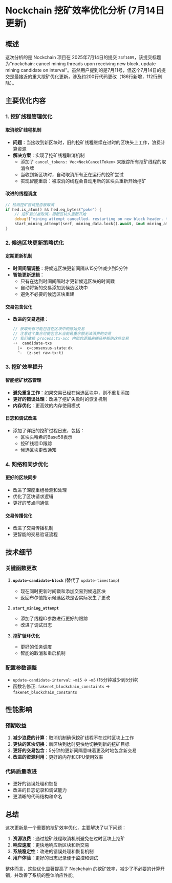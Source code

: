 # Nockchain 挖矿效率优化分析 (7月14日更新)

## 概述

这次分析的是 Nockchain 项目在 2025年7月14日的提交 `24f1409`，该提交标题为"nockchain: cancel mining threads upon receiving new block, update mining candidate on interval"。虽然用户提到的是7月11号，但这个7月14日的提交是最接近的重大挖矿优化更新，涉及约200行代码更改（186行新增，112行删除）。

## 主要优化内容

### 1. 挖矿线程管理优化

#### 取消挖矿线程机制
- **问题**：当接收到新区块时，旧的挖矿线程继续在过时的区块头上工作，浪费计算资源
- **解决方案**：实现了挖矿线程取消机制
  - 添加了 `cancel_tokens: Vec<NockCancelToken>` 来跟踪所有挖矿线程的取消令牌
  - 当收到新区块时，自动取消所有正在运行的挖矿尝试
  - 实现智能重启：被取消的线程会自动用新的区块头重新开始挖矿

#### 改进的线程调度
```rust
// 检测挖矿尝试是否被取消
if hed.is_atom() && hed.eq_bytes("poke") {
    // 挖矿尝试被取消，用新区块头重新开始
    debug!("mining attempt cancelled. restarting on new block header. thread={id}");
    start_mining_attempt(serf, mining_data.lock().await, &mut mining_attempts, None, id).await;
}
```

### 2. 候选区块更新策略优化

#### 定期更新机制
- **时间间隔调整**：将候选区块更新间隔从15分钟减少到5分钟
- **智能更新逻辑**：
  - 只有在达到时间间隔时才更新候选区块的时间戳
  - 自动将新的交易添加到候选区块中
  - 避免不必要的候选区块重建

#### 交易包含优化
- **改进的交易选择**：
  ```rust
  // 获取所有可能包含在区块中的原始交易
  // 注意这个集合可能包含从当前最重余额无法消费的交易
  // 我们依赖 process:tx-acc 内部的逻辑来捕获并拒绝这些交易
  ++  candidate-txs
    |=  c=consensus-state:dk
    ^-  (z-set raw-tx:t)
  ```

### 3. 挖矿效率提升

#### 智能挖矿状态管理
- **避免重复工作**：如果交易已经在候选区块中，则不重复添加
- **更好的错误处理**：改进了挖矿失败时的恢复机制
- **内存优化**：更高效的内存使用模式

#### 日志和调试改进
- 添加了详细的挖矿过程日志，包括：
  - 区块头哈希的Base58表示
  - 挖矿线程ID跟踪
  - 候选区块更改通知

### 4. 网络和同步优化

#### 更好的区块同步
- 改进了深度重组检测和处理
- 优化了区块请求逻辑
- 更好的节点间通信

#### 交易传播优化
- 改进了交易传播机制
- 更智能的交易验证流程

## 技术细节

### 关键函数更改

1. **`update-candidate-block`** (替代了 `update-timestamp`)
   - 现在同时更新时间戳和添加交易到候选区块
   - 返回布尔值指示候选区块是否实际发生了更改

2. **`start_mining_attempt`**
   - 添加了线程ID参数进行更好的跟踪
   - 改进了调试日志

3. **挖矿循环优化**
   - 更好的任务调度
   - 智能的取消和重启机制

### 配置参数调整

- `update-candidate-interval`: `~m15` → `~m5` (15分钟减少到5分钟)
- 函数名修正: `fakenet_blockchain_constaints` → `fakenet_blockchain_constants`

## 性能影响

### 预期收益

1. **减少浪费的计算**：取消机制确保挖矿线程不在过时区块上工作
2. **更快的区块切换**：新区块到达时更快地切换到新的挖矿目标
3. **更好的交易包含**：5分钟的更新间隔意味着更及时地包含新交易
4. **改进的资源利用**：更好的内存和CPU使用效率

### 代码质量改进

- 更好的错误处理和恢复
- 改进的日志记录和调试能力
- 更清晰的代码结构和命名

## 总结

这次更新是一个重要的挖矿效率优化，主要解决了以下问题：

1. **资源浪费**：通过挖矿线程取消机制避免在过时区块上挖矿
2. **响应速度**：更快地响应新区块和新交易
3. **系统稳定性**：改进的错误处理和恢复机制
4. **用户体验**：更好的日志记录便于监控和调试

整体而言，这些优化显著提高了 Nockchain 的挖矿效率，减少了不必要的计算开销，并改善了系统的整体响应性能。